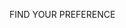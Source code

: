 <html><head>
<title>SCIENCE IS FUTURE</title>
</head><body>
<P>FIND YOUR PREFERENCE </P>
</body>

  
</html>

